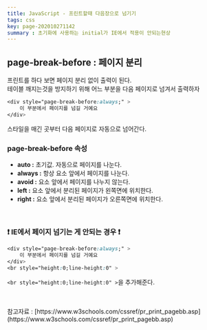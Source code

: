 ```yaml
---
title: JavaScript - 프린트할때 다음장으로 넘기기
tags: css
key: page-202010271142
summary : 초기화에 사용하는 initial가 IE에서 적용이 안되는현상
---
```


## page-break-before : 페이지 분리
프린트를 하다 보면 페이지 분리 없이 출력이 된다. <br/>
테이블 깨지는것을 방지하기 위해 어느 부분을 다음 페이지로 넘겨서 출력하자
<br/>


```css
<div style="page-break-before:always;" >
	이 부분에서 페이지를 넘길 거예요
</div>
```
스타일을 매긴 곳부터 다음 페이지로 자동으로 넘어간다.
<br/>

### page-break-before 속성
- <b>auto :</b>	초기값. 자동으로 페이지를 나눈다.
- <b>always :</b> 항상 요소 앞에서 페이지를 나눈다.
- <b>avoid :</b> 요소 앞에서 페이지를 나누지 않는다.
- <b>left :</b>	요소 앞에서 분리된 페이지가 왼쪽면에 위치한다.
- <b>right :</b> 요소 앞에서 분리된 페이지가 오른쪽면에 위치한다.
<br/>

### :exclamation: IE에서 페이지 넘기는 게 안되는 경우 :exclamation:
```css
<div style="page-break-before:always;" >
	이 부분에서 페이지를 넘길 거예요
</div>
<br style="height:0;line-height:0" >
```

```<br style="height:0;line-height:0" >```을 추가해준다.

<br/>
<br/>
참고자료 : [https://www.w3schools.com/cssref/pr_print_pagebb.asp](https://www.w3schools.com/cssref/pr_print_pagebb.asp)
<br/><br/><br/><br/>
